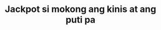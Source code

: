 ---
layout: post
title: Jackpot si mokong ang kinis at ang puti pa
duration: '04:08'
view: 212
rate: 2
video: 'https://flashservice.xvideos.com/embedframe/27194803'
category: 
 - pinay
 - beautiful
tags: 
 - pinay-sex
 - nagparaos
 - nene
 - mokong
 - fucked
 - jackpot
 - flawless
 - hotel
priority: 0.9
changefreq: daily
---